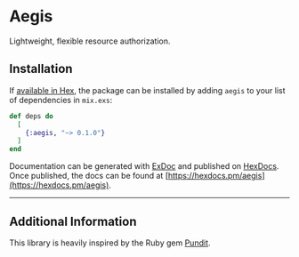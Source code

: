 # Aegis

Lightweight, flexible resource authorization.

## Installation

If [available in Hex](https://hex.pm/docs/publish), the package can be installed
by adding `aegis` to your list of dependencies in `mix.exs`:

```elixir
def deps do
  [
    {:aegis, "~> 0.1.0"}
  ]
end
```

Documentation can be generated with [ExDoc](https://github.com/elixir-lang/ex_doc)
and published on [HexDocs](https://hexdocs.pm). Once published, the docs can
be found at [https://hexdocs.pm/aegis](https://hexdocs.pm/aegis).

***

## Additional Information

This library is heavily inspired by the Ruby gem [Pundit](https://github.com/varvet/pundit).
